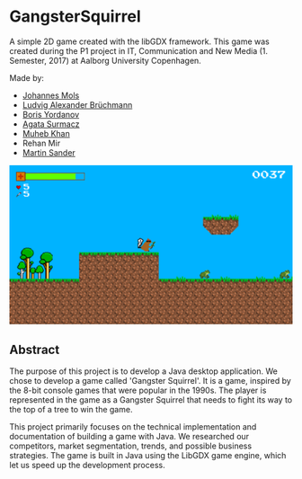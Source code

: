 # GangsterSquirrel


A simple 2D game created with the libGDX framework. This game was created during the P1 project in IT, Communication and New Media (1. Semester, 2017) at Aalborg University Copenhagen.

Made by:
+ [Johannes Mols](https://github.com/johannesmols)
+ [Ludvig Alexander Brüchmann](https://github.com/ludvigbruchmann)
+ [Boris Yordanov](https://github.com/borisyordanov)
+ [Agata Surmacz](https://github.com/guvno)
+ [Muheb Khan](https://github.com/mmoshf17)
+ Rehan Mir
+ [Martin Sander](https://github.com/Masa003)

![](GitHub/gameplayScreenshot.png)

## Abstract

The purpose of this project is to develop a Java desktop application. We chose to develop a game called 'Gangster Squirrel'. It is a game, inspired by the 8-bit console games that were popular in the 1990s. The player is represented in the game as a Gangster Squirrel that needs to fight its way to the top of a tree to win the game.

This project primarily focuses on the technical implementation and documentation of building a game with Java. We researched our competitors, market segmentation, trends, and possible business strategies. The game is built in Java using the LibGDX game engine, which let us speed up the development process.
